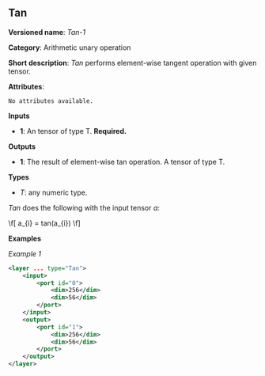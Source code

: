 ## Tan <a name="Tan"></a>

**Versioned name**: *Tan-1*

**Category**: Arithmetic unary operation 

**Short description**: *Tan* performs element-wise tangent operation with given tensor.

**Attributes**:

    No attributes available.

**Inputs**

* **1**: An tensor of type T. **Required.**

**Outputs**

* **1**: The result of element-wise tan operation. A tensor of type T.

**Types**

* *T*: any numeric type.

*Tan* does the following with the input tensor *a*:

\f[
a_{i} = tan(a_{i})
\f]

**Examples**

*Example 1*

```xml
<layer ... type="Tan">
    <input>
        <port id="0">
            <dim>256</dim>
            <dim>56</dim>
        </port>
    </input>
    <output>
        <port id="1">
            <dim>256</dim>
            <dim>56</dim>
        </port>
    </output>
</layer>
```


